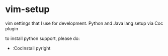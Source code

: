 # vim-setup
vim settings that I use for development.
Python and Java lang setup via Coc plugin 

to install python support, please do: 
- :CocInstall pyright
